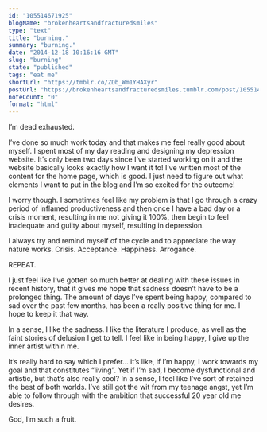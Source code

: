 ```yaml
---
id: "105514671925"
blogName: "brokenheartsandfracturedsmiles"
type: "text"
title: "burning."
summary: "burning."
date: "2014-12-18 10:16:16 GMT"
slug: "burning"
state: "published"
tags: "eat me"
shortUrl: "https://tmblr.co/ZDb_Wm1YHAXyr"
postUrl: "https://brokenheartsandfracturedsmiles.tumblr.com/post/105514671925/burning"
noteCount: "0"
format: "html"
---
```


I’m dead exhausted. 

I’ve done so much work today and that makes me feel really good about myself. I spent most of my day reading and designing my depression website. It’s only been two days since I’ve started working on it and the website basically looks exactly how I want it to! I’ve written most of the content for the home page, which is good. I just need to figure out what elements I want to put in the blog and I’m so excited for the outcome! 

I worry though. I sometimes feel like my problem is that I go through a crazy period of inflamed productiveness and then once I have a bad day or a crisis moment, resulting in me not giving it 100%, then begin to feel inadequate and guilty about myself, resulting in depression.

I always try and remind myself of the cycle and to appreciate the way nature works. Crisis. Acceptance. Happiness. Arrogance.

REPEAT. 

I just feel like I’ve gotten so much better at dealing with these issues in recent history, that it gives me hope that sadness doesn’t have to be a prolonged thing. The amount of days I’ve spent being happy, compared to sad over the past few months, has been a really positive thing for me. I hope to keep it that way. 

In a sense, I like the sadness. I like the literature I produce, as well as the faint stories of delusion I get to tell. I feel like in being happy, I give up the inner artist within me. 

It’s really hard to say which I prefer… it’s like, if I’m happy, I work towards my goal and that constitutes “living”. Yet if I’m sad, I become dysfunctional and artistic, but that’s also really cool? In a sense, I feel like I’ve sort of retained the best of both worlds. I’ve still got the wit from my teenage angst, yet I’m able to follow through with the ambition that successful 20 year old me desires.

God, I’m such a fruit.